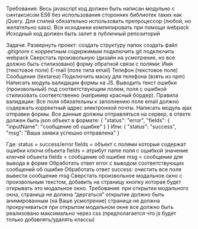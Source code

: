 Требования:
Весь javascript код должен быть написан модульно с синтаксисом ES6 без использования сторонних библиотек таких как jQuery.
Для стилей обязательно использовать препроцессор (любой, но желательно sass).
Все исходники компилировать при помощи webpack
Исходный код должен быть залит в публичный репозиторий

Задачи:
Развернуть проект:
создать структуру папок
создать файл .gitignore с корректным содержимым
подключить git
подключить webpack
Сверстать произвольную (дизайн на усмотрение, но все должно быть стилизовано) форму обратной связи с полями:
Имя (текстовое поле)
E-mail (поле типа email)
Телефон (текстовое поле)
Сообщение (textarea)
Подключить маску для телефона (взять из npm)
Написать модуль валидации формы на JS. Выводить текст ошибки (произвольный) под соответствующим полем, поля с ошибкой стилизовать соответственно (например красный бордер). Правила валидации:
Все поля обязательны к заполнению
поле email должно содержать корректный адрес электронной почты.
Написать модуль ajax отправки формы. Все данные должны отправляться на сервер, в ответе должен быть json объект в формате:
{
    "status": "error",
    "fields": {
        "inputName": "сообщение об ошибке"
    }
}
Или:
{
    "status": "success",
    "msg": "Ваша заявка успешно отправлена"
}

Где:
status = success/error
fields = объект с полями которые содержат ошибки
ключи объекта fields = атрибут name поля с ошибкой
значение ключей объекта fields = сообщение об ошибке
msg = сообщение для вывода в форме
Обработать ответ error с выводом соответствующих сообщений об ошибке
Обработать ответ success:
очистить все поля
вывести сообщение msg
Сверстать произвольное модальное окно с произвольным текстом, добавить на страницу кнопку которая будет открывать это модальное окно. Требования:
при открытии модального окна, страница не должна “дергаться”
открытие должно быть анимированным (на Ваше усмотрение)
страница не должна прокручиваться при открытом модальном окне
все должно быть реализовано максимально через css (предполагается что js будет только добавлять/удалять классы)
